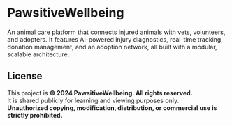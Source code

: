 # PawsitiveWellbeing
An animal care platform that connects injured animals with vets, volunteers, and adopters. It features AI-powered injury diagnostics, real-time tracking, donation management, and an adoption network, all built with a modular, scalable architecture.


## License
This project is **© 2024 PawsitiveWellbeing. All rights reserved.**  
It is shared publicly for learning and viewing purposes only.  
**Unauthorized copying, modification, distribution, or commercial use is strictly prohibited.**